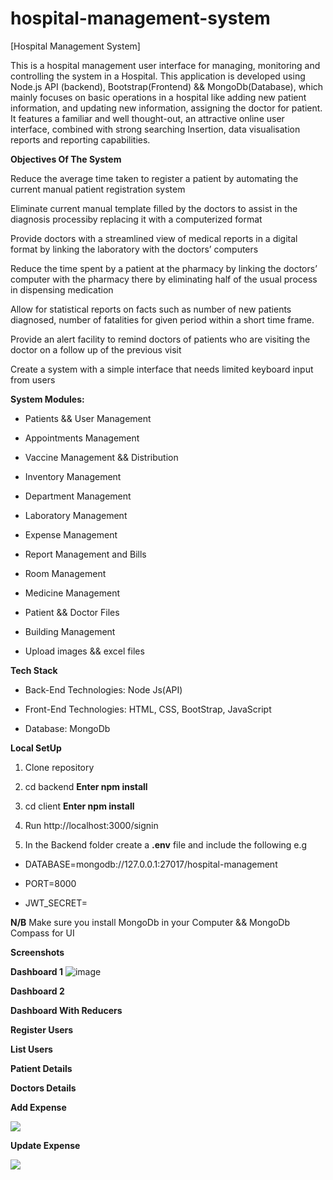 # hospital-management-system

[Hospital Management System]

This is a hospital management user interface for managing, monitoring and controlling the system in a Hospital. This application is developed using Node.js API (backend), Bootstrap(Frontend) && MongoDb(Database), which mainly focuses on basic operations in a hospital like adding new patient information, and updating new information, assigning the doctor for patient. It features a familiar and well thought-out, an attractive online user interface, combined with strong searching Insertion, data visualisation reports and reporting capabilities.

**Objectives Of The System**

Reduce the average time taken to register a patient by automating the current manual patient registration system

Eliminate current manual template filled by the doctors to assist in the diagnosis processiby replacing it with a computerized format

Provide doctors with a streamlined view of medical reports in a digital format by linking the laboratory with the doctors’ computers

Reduce the time spent by a patient at the pharmacy by linking the doctors’ computer with the pharmacy there by eliminating half of the usual process in dispensing medication

Allow for statistical reports on facts such as number of new patients diagnosed, number of fatalities for given period within a short time frame.

Provide an alert facility to remind doctors of patients who are visiting the doctor on a follow up of the previous visit

Create a system with a simple interface that needs limited keyboard input from users


**System Modules:**

* Patients && User Management

* Appointments Management

* Vaccine Management && Distribution

* Inventory Management

* Department Management

* Laboratory Management

* Expense Management

* Report Management and Bills

* Room Management

* Medicine Management

* Patient && Doctor Files

* Building Management

* Upload images && excel files   

**Tech Stack**

* Back-End Technologies: Node Js(API)

* Front-End Technologies: HTML, CSS, BootStrap, JavaScript

* Database: MongoDb

**Local SetUp**

1. Clone repository

2. cd backend **Enter npm install** 

3. cd client **Enter npm install**

4. Run http://localhost:3000/signin

5. In the Backend folder create a **.env** file and include the following e.g

* DATABASE=mongodb://127.0.0.1:27017/hospital-management

* PORT=8000

* JWT_SECRET=

**N/B** Make sure you install MongoDb in your Computer && MongoDb Compass for UI



**Screenshots**

**Dashboard 1**
![image](https://github.com/user-attachments/assets/ef9aba99-a90e-4374-8dcc-444cb84ed7a6)

**Dashboard 2**



**Dashboard With Reducers**



**Register Users**



**List Users**




**Patient Details**



**Doctors Details**



**Add Expense**

![](https://github.com/Kennedy-Njeri/hospital-management-system/blob/master/screen/addExpense.png)

**Update Expense**

![](https://github.com/Kennedy-Njeri/hospital-management-system/blob/master/screen/updateExpense.png)

